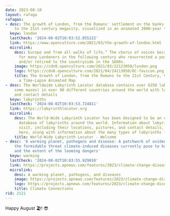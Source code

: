 ```yaml
---
date: 2023-08-18
layout: rafaga
rafagas:
- desc: The growth of London, from the Romans' settlement on the banks of the Thames
    to the 21st century megacity, visualized in an animated 2000-year time-lapse map
  keyw: london
  lastCheck: '2024-08-02T10:03:52.855222'
  link: https://www.openculture.com/2021/03/the-growth-of-london.html
  microlink:
    desc: Europe and from all walks of life.” The chorus of voices became a cacophony
      for many Londoners in the following century who resurrected a pastoral ideal
      and/or retired to the countryside in the 1600s.
    image: https://cdn8.openculture.com/2021/03/22123050/london.png
    logo: https://cdn8.openculture.com/2021/04/24113050/OC-favicon.png
    title: The Growth of London, from the Romans to the 21st Century, Visualized in
      a Time-Lapse Animated Map
- desc: The Worldwide Labyrinth Locator database contains over 6250 labyrinths (including
    some mazes) in over 90 different countries around the world with locations, images
    and contact details
  keyw: labyrinths
  lastCheck: '2024-08-02T10:03:53.724811'
  link: https://labyrinthlocator.org
  microlink:
    desc: The World-Wide Labyrinth Locator has been designed to be an easy-to-use
      database of labyrinths around the world. Information about labyrinths you can
      visit, including their locations, pictures, and contact details, are accessible
      here, along with information about the many types of labyrinths found…
    title: World-Wide Labyrinth Locator - Welcome
- desc: 'A warming planet, pathogens and disease: A patchwork of evidence points to
    the formidable threat climate-induced diseases currently pose to human health
    and the extent of the looming dangers'
  keyw: warming
  lastCheck: '2024-08-02T10:03:55.929010'
  link: https://projects.apnews.com/features/2023/climate-change-disease-animals-warming-earth/index.html
  microlink:
    desc: A warming planet, pathogens, and diseases
    image: https://projects.apnews.com/features/2023/climate-change-disease-animals-warming-earth/index-share.jpg
    logo: https://projects.apnews.com/features/2023/climate-change-disease-animals-warming-earth/favicon.ico
    title: Climate Connections
rid: 2121
---
```


Happy August 🏖! 😎